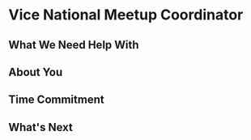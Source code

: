 # Vice National Meetup Coordinator

## What We Need Help With

## About You

## Time Commitment

## What's Next

